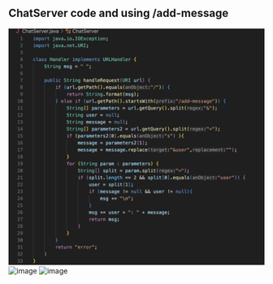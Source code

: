 ## ChatServer code and using /add-message
![image](ChatServer.png)
![image](addmessage1.png)
![image](addmessage2.png)
